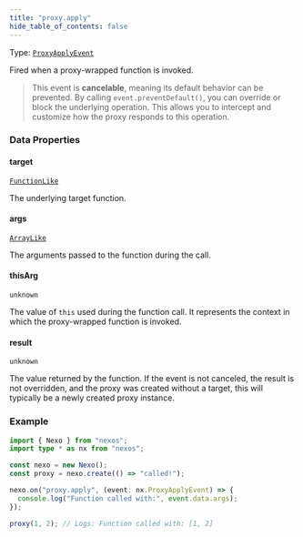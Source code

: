 ```yaml
---
title: "proxy.apply"
hide_table_of_contents: false
---
```


Type: [`ProxyApplyEvent`](../../api/interfaces/ProxyApplyEvent)

Fired when a proxy-wrapped function is invoked.

> This event is **cancelable**, meaning its default behavior can be prevented.
> By calling `event.preventDefault()`, you can override or block the underlying operation.
> This allows you to intercept and customize how the proxy responds to this operation.

### Data Properties

#### target

[`FunctionLike`](../../api/type-aliases/FunctionLike)

The underlying target function.

#### args

[`ArrayLike`](../../api/type-aliases/ArrayLike)

The arguments passed to the function during the call.

#### thisArg

`unknown`

The value of `this` used during the function call.
It represents the context in which the proxy-wrapped function is invoked.

#### result

`unknown`

The value returned by the function. If the event is not canceled, the result is not overridden, and the proxy was created without a target, this will typically be a newly created proxy instance.

### Example

```typescript
import { Nexo } from "nexos";
import type * as nx from "nexos";

const nexo = new Nexo();
const proxy = nexo.create(() => "called!");

nexo.on("proxy.apply", (event: nx.ProxyApplyEvent) => {
  console.log("Function called with:", event.data.args);
});

proxy(1, 2); // Logs: Function called with: [1, 2]
```
